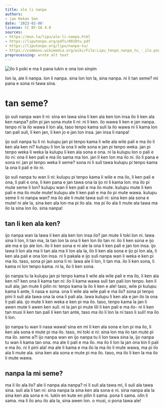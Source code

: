 ```yaml
---
title: ale li nanpa
authors:
- jan Kekan San
date: '2023-02-06'
license: CC BY-SA 4.0
sources:
- https://mun.la/lipu/ale-li-nanpa.html
- https://liputenpo.org/pdfs/0018tu.pdf
- https://liputenpo.org/lipu/nanpa-tu/
- https://commons.wikimedia.org/wiki/File:Lipu_tenpo_nanpa_tu_-_ilo.png
preprocessing: wrote alt text
---
```


![ilo li poki e ma li pana lukin e ona lon sinpin](https://upload.wikimedia.org/wikipedia/commons/1/16/Lipu_tenpo_nanpa_tu_-_ilo.png)

lon la, ale li nanpa. lon li nanpa. sina lon lon la, sina nanpa. ni li tan seme? mi pana e sona ni tawa sina.

# tan seme?

ijo suli nanpa wan li ni: sina en lawa sina li ken ala ken lon insa ilo li ken ala ken nanpa? pilin pi jan sona mute li ni: ni li ken. ilo wawa li ken e jan nanpa. tenpo ni la ilo wawa li lon ala, taso tenpo kama suli la ilo wawa ni li kama lon tan pali suli, li ken jan, li ken jo e jan lon insa. jan insa li nanpa!

ijo suli nanpa tu li ni: kulupu jan pi tenpo kama li wile ala wile pali e ma ilo li ken ala ken ni? kulupu li lon la ona li wile sona e jan pi tenpo weka. jan pi tenpo weka li weka la kulupu li ken ala sona e ona. ni la kulupu lon o pali e ilo ni: ona li ken pali e ma ilo sama ma lon. jan li ken lon ma ilo ni. ilo li pana e sona ni: jan pi tenpo weka li seme? sona ni li suli tawa kulupu pi tenpo kama la ona li pali e ilo ni.

ijo suli nanpa tu wan li ni: kulupu pi tenpo kama li wile e ma ilo, li ken pali e ona, li pali e ona, li ken pana e jan tawa ona la ijo ni li kama lon: ma ilo pi mute seme li lon? kulupu wan li ken pali e ma ilo mute. kulupu mute li ken pali e ma ilo mute mute! kulupu ale li ken pali e ma ilo pi mute wawa. kulupu seme li ni nanpa wan? ma ilo ale li mute tawa suli ni: sina ken ala sona e mute! ni ale la, sina ken ala lon ma pi ilo ala. ma pi ilo ala li mute ala tawa ma ilo la sina lon ilo. sina nanpa!

## tan li ken ala ken?

ijo nanpa wan la lawa li ken ala ken lon insa ilo? jan mute li toki lon ni. lawa sina li lon, li tan ma, la tan lon la ona li ken lon ilo tan ni: ilo li ken sona e ijo ale ma e ijo ale lon. ilo li ken sona e ni ale la ona li ken pali e jan lon insa. ijo lawa li lon ala ma li tan ala ma li lon ala la, ilo li ken ala sona e ijo pi lon ala, li ken ala pali e ona lon insa. ni li pakala e ijo suli nanpa wan li weka e ken pi ma ilo. taso, sona pi jan sona li ni: lawa ale li lon, li tan ma. ilo li ken sona, li kama ni lon tenpo kama. ni la, ilo li ken sona.

ijo nanpa tu la kulupu jan pi tenpo kama li wile ala wile pali e ma ilo, li ken ala ken ni? ken ona li kama tan ni: ilo li kama wawa suli tan pali lon tenpo. ken li suli ala; jan mute li pilin ni: tenpo kama la ilo li ken e ale! taso, wile pi kulupu kama li ante, li nasa e sona. ona li wile ala wile pali e ma ilo? sona pi tenpo pini li suli ala tawa ona la ona li pali ala. lawa kulupu li ken ala e jan ilo la ona li pali ala. ijo mute li ken weka e ken pi ma ilo. taso, tenpo kama la jan li awen mute li awen ken suli. ni la jan pi mute lili li ken pali e ma ilo- ni li ken tan musi li ken tan pali li ken tan ante, taso ma ilo li lon la ni taso li suli! ma ilo li lon.

ijo nanpa tu wan li nasa wawa! sina en mi li ken ala sona e lon pi ma ilo, li ken ala sona e mute pi ma ilo. taso, mi toki e ni: sina lon ma ilo tan mute pi ma ilo. seme a?! ijo nanpa wan en ijo nanpa tu li lon tawa sina la, ijo nanpa tu wan li kama tan ona. ma ale li pali e ma ilo. ma ilo li lon la jan ona kin li pali e ma ilo. ni li pini ala! ma ale li kama e ma ilo la ma ilo li mute wawa, ma pi ilo ala li mute ala. sina ken ala sona e mute pi ma ilo. taso, ma ilo li ken la ma ilo li mute wawa.

## nanpa la mi seme?

ma li ilo ala ilo? ale li nanpa ala nanpa? ni li suli ala tawa mi, li suli ala tawa sina. suli ala li tan ni: sina nanpa la sina ken ala sona e ni. sina nanpa ala la sina ken ala sona e ni. lukin en kute en pilin li sama. pona li sama. olin li sama. ma li ilo anu ilo ala la, sina awen lon. o musi, o pona tawa ale!
